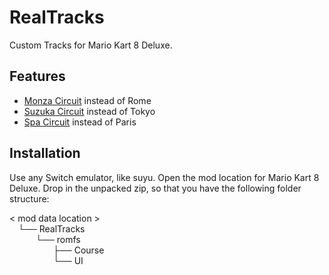 # RealTracks

Custom Tracks for Mario Kart 8 Deluxe.

<!-- TODO showcase screenshots -->

## Features

- [Monza Circuit](https://en.wikipedia.org/wiki/Monza_Circuit) instead of Rome
- [Suzuka Circuit](https://en.wikipedia.org/wiki/Suzuka_Circuit) instead of Tokyo
- [Spa Circuit](https://en.wikipedia.org/wiki/Circuit_de_Spa-Francorchamps) instead of Paris

## Installation

Use any Switch emulator, like suyu. Open the mod location for Mario Kart 8 Deluxe.
Drop in the unpacked zip, so that you have the following folder structure:

< mod data location > \
 └── RealTracks \
   └── romfs \
     ├── Course \
     └── UI

<!-- TODO maybe step by step screenshots? -->
